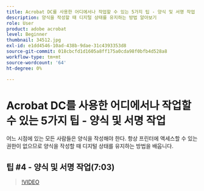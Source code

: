 ```yaml
---
title: Acrobat DC를 사용한 어디에서나 작업할 수 있는 5가지 팁 - 양식 및 서명 작업
description: 양식을 작성할 때 디지털 상태를 유지하는 방법 알아보기
role: User
product: adobe acrobat
level: Beginner
thumbnail: 34512.jpg
exl-id: e1dd4546-10ad-438b-9dae-31c4393353d8
source-git-commit: 018cbcfd1d1605a8ff175a0cda98f0bfb4d528a8
workflow-type: tm+mt
source-wordcount: '64'
ht-degree: 0%

---
```


# Acrobat DC를 사용한 어디에서나 작업할 수 있는 5가지 팁 - 양식 및 서명 작업

어느 시점에 있는 모든 사람들은 양식을 작성해야 한다. 항상 프린터에 액세스할 수 있는 권한이 없으므로 양식을 작성할 때 디지털 상태를 유지하는 방법을 배웁니다.

## 팁 #4 - 양식 및 서명 작업(7:03)

>[!VIDEO](https://video.tv.adobe.com/v/34512)
